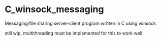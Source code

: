 # C_winsock_messaging
 Messaging/file sharing server-client program written in C using winsock

still wip, multithreading must be implemented for this to work well